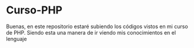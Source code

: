# Curso-PHP
Buenas, en este repositorio estaré subiendo los códigos vistos en mi curso de PHP. Siendo esta una manera de ir viendo mis conocimientos en el lenguaje
